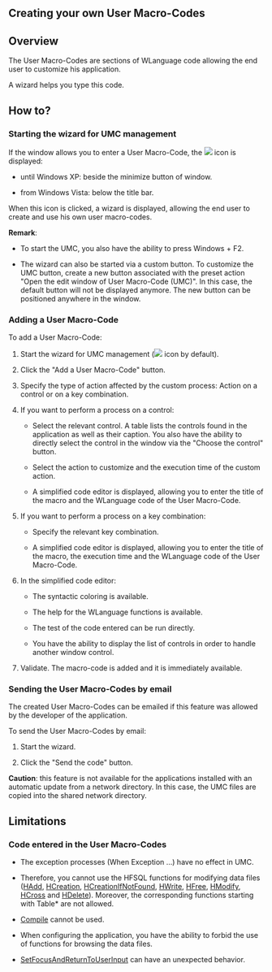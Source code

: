 
## Creating your own User Macro-Codes
			



<a name="NOTE1"></a>
<a name="NOTE1_1"></a>


## Overview
<a name="overview_ELTTEXTE000165"></a>
The User Macro-Codes are sections of WLanguage code allowing the end user to customize his application.

A wizard helps you type this code.

<a name="NOTE2"></a>
<a name="NOTE2_1"></a>


## How to?
<a name="how_ELTTEXTE000189"></a>


### Starting the wizard for UMC management
<a name="starting_the_wizard_for_umc_management_ELTPARAGRAPHE000020"></a>

If the window allows you to enter a User Macro-Code, the ![](https://doc.pcsoft.fr/en-US/images/image.awp?langid=3&name=MCU_Icone.gif) icon is displayed: 

- until Windows XP:  beside the minimize button of window. 

- from Windows Vista: below the title bar. 


When this icon is clicked, a wizard is displayed, allowing the end user to create and use his own user macro-codes.

**Remark**: 

- To start the UMC, you also have the ability to press Windows + F2.

- The wizard can also be started via a custom button. To customize the UMC button, create a new button associated with the preset action "Open the edit window of User Macro-Code (UMC)". In this case, the default button will not be displayed anymore. The new button can be positioned anywhere in the window.



<a name="NOTE2_2"></a>


### Adding a User Macro-Code
<a name="adding_user_macrocode_ELTPARAGRAPHE000039"></a>

To add a User Macro-Code:

1. Start the wizard for UMC management (![](https://doc.pcsoft.fr/en-US/images/image.awp?langid=3&name=MCU_Icone.gif) icon by default). 

2. Click the "Add a User Macro-Code" button.

3. Specify the type of action affected by the custom process: Action on a control or on a key combination.

4. If you want to perform a process on a control:

	- Select the relevant control. A table lists the controls found in the application as well as their caption. You also have the ability to directly select the control in the window via the "Choose the control" button.

	- Select the action to customize and the execution time of the custom action.

	- A simplified code editor is displayed, allowing you to enter the title of the macro and the WLanguage code of the User Macro-Code.




5. If you want to perform a process on a key combination:

	- Specify the relevant key combination.  

	- A simplified code editor is displayed, allowing you to enter the title of the macro, the execution time and the WLanguage code of the User Macro-Code. 




6. In the simplified code editor:

	- The syntactic coloring is available.

	- The help for the WLanguage functions is available.

	- The test of the code entered can be run directly.

	- You have the ability to display the list of controls in order to handle another window control.




7. Validate. The macro-code is added and it is immediately available.



<a name="NOTE2_3"></a>


### Sending the User Macro-Codes by email
<a name="sending_the_user_macrocodes_email_ELTPARAGRAPHE000068"></a>

The created User Macro-Codes can be emailed if this feature was allowed by the developer of the application.

To send the User Macro-Codes by email:

1. Start the wizard.

2. Click the "Send the code" button.




**Caution**: this feature is not available for the applications installed with an automatic update from a network directory. In this case, the UMC files are copied into the shared network directory.

<a name="NOTE3"></a>
<a name="NOTE3_1"></a>


## Limitations
<a name="limitations_ELTTEXTE000225"></a>


### Code entered in the User Macro-Codes
<a name="code_entered_the_user_macrocodes_ELTPARAGRAPHE000084"></a>

- The exception processes (When Exception ...) have no effect in UMC.

- Therefore, you cannot use the HFSQL functions for modifying data files ([HAdd](../WDLang4/3044147.md), [HCreation](../WDLang4/3044255.md), [HCreationIfNotFound](../WDLang4/3044254.md), [HWrite](../WDLang4/3044092.md), [HFree](../WDLang4/3044064.md), [HModify](../WDLang4/3044042.md), [HCross](../WDLang4/3044121.md) and [HDelete](../WDLang4/3044018.md)). Moreover, the corresponding functions starting with Table\* are not allowed.

- [Compile](../WDLang1/3013015.md) cannot be used.

- When configuring the application, you have the ability to forbid the use of functions for browsing the data files.

- [SetFocusAndReturnToUserInput](../WDLang1/1410088107.md) can have an unexpected behavior.





